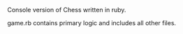 Console version of Chess written in ruby.

game.rb contains primary logic and includes all other files.